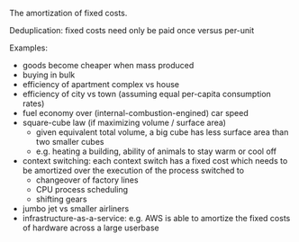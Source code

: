 The amortization of fixed costs.

Deduplication: fixed costs need only be paid once versus per-unit

Examples:
- goods become cheaper when mass produced
- buying in bulk
- efficiency of apartment complex vs house
- efficiency of city vs town (assuming equal per-capita consumption rates)
- fuel economy over (internal-combustion-engined) car speed
- square-cube law (if maximizing volume / surface area)
	- given equivalent total volume, a big cube has less surface area than two smaller cubes
	- e.g. heating a building, ability of animals to stay warm or cool off
- context switching: each context switch has a fixed cost which needs to be amortized over the execution of the process switched to
	- changeover of factory lines
	- CPU process scheduling
	- shifting gears
- jumbo jet vs smaller airliners
- infrastructure-as-a-service: e.g. AWS is able to amortize the fixed costs of hardware across a large userbase
